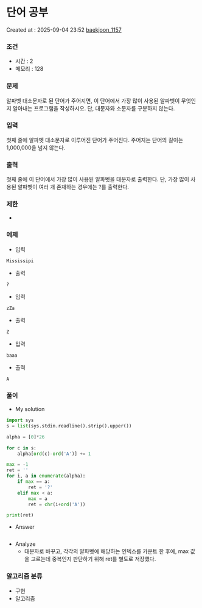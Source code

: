  # 단어 공부
Created at : 2025-09-04 23:52
[baekjoon_1157](https://www.acmicpc.net/problem/1157)
### 조건
- 시간 : 2
- 메모리 : 128
### 문제
알파벳 대소문자로 된 단어가 주어지면, 이 단어에서 가장 많이 사용된 알파벳이 무엇인지 알아내는 프로그램을 작성하시오. 단, 대문자와 소문자를 구분하지 않는다.
### 입력
첫째 줄에 알파벳 대소문자로 이루어진 단어가 주어진다. 주어지는 단어의 길이는 1,000,000을 넘지 않는다.
### 출력
첫째 줄에 이 단어에서 가장 많이 사용된 알파벳을 대문자로 출력한다. 단, 가장 많이 사용된 알파벳이 여러 개 존재하는 경우에는 ?를 출력한다.
### 제한
- 
### 예제
- 입력
```
Mississipi
```
- 출력
```
?
``` 
- 입력
```
zZa
```
- 출력
```
Z
``` 
- 입력
```
baaa
```
- 출력
```
A
``` 

### 풀이
- My solution
```python
import sys
s = list(sys.stdin.readline().strip().upper())

alpha = [0]*26

for c in s:
    alpha[ord(c)-ord('A')] += 1

max = -1
ret = ''
for i, a in enumerate(alpha):
    if max == a:
        ret = '?'
    elif max < a:
        max = a
        ret = chr(i+ord('A'))

print(ret)
```

- Answer
```python

```

- Analyze
	- 대문자로 바꾸고, 각각의 알파벳에 해당하는 인덱스를 카운트 한 후에, max 값을 고르는데 중복인지 판단하기 위해 ret를 별도로 저장했다.
### 알고리즘 분류
- 구현
- 알고리즘